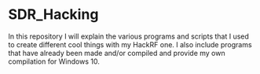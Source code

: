 # SDR_Hacking
In this repository I will explain the various programs and scripts that I used to create different cool things with my HackRF one. I also include programs that have already been made and/or compiled and provide my own compilation for Windows 10.
